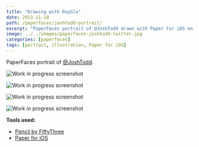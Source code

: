 ```yaml
---
title: "Drawing with DayGlo"
date: 2013-11-18
path: /paperfaces/joshtodd-portrait/
excerpt: "PaperFaces portrait of @JoshTodd drawn with Paper for iOS on an iPad."
image: ../../images/paperfaces-joshtodd-twitter.jpg
categories: [paperfaces]
tags: [portrait, illustration, Paper for iOS]
---
```


PaperFaces portrait of [@JoshTodd](https://twitter.com/JoshTodd).

![Work in progress screenshot](../../images/paperfaces-joshtodd-process-1-lg.jpg)

![Work in progress screenshot](../../images/paperfaces-joshtodd-process-2-lg.jpg)

![Work in progress screenshot](../../images/paperfaces-joshtodd-process-3-lg.jpg)

![Work in progress screenshot](../../images/paperfaces-joshtodd-process-4-lg.jpg)

**Tools used:**

- [Pencil by FiftyThree](https://amzn.to/35tCkJW)
- [Paper for iOS](https://paper.bywetransfer.com/)
